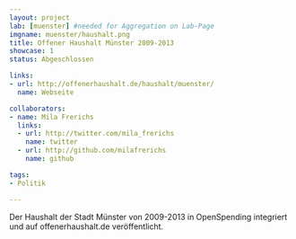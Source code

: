 ```yaml
---
layout: project
lab: [muenster] #needed for Aggregation on Lab-Page
imgname: muenster/haushalt.png
title: Offener Haushalt Münster 2009-2013
showcase: 1
status: Abgeschlossen

links:
- url: http://offenerhaushalt.de/haushalt/muenster/
  name: Webseite

collaborators:
- name: Mila Frerichs
  links:
  - url: http://twitter.com/mila_frerichs
    name: twitter
  - url: http://github.com/milafrerichs
    name: github

tags:
- Politik

---
```


Der Haushalt der Stadt Münster von 2009-2013 in OpenSpending integriert und auf offenerhaushalt.de veröffentlicht.
